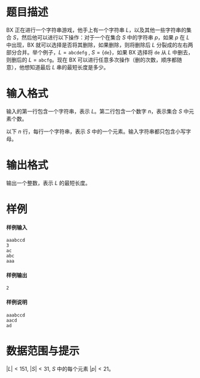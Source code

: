 
# 题目描述

BX 正在进行一个字符串游戏，他手上有一个字符串 $L$，以及其他一些字符串的集合 $S$，然后他可以进行以下操作：对于一个在集合 $S$ 中的字符串 $p$，如果 $p$ 在 $L$ 中出现，BX 就可以选择是否将其删除，如果删除，则将删除后 $L$ 分裂成的左右两部分合并。举个例子，$L=\texttt{abcdefg}$ , $S=\{\texttt{de}\}$，如果 BX 选择将 $\texttt{de}$ 从 $L$ 中删去，则删后的 $L=\texttt{abcfg}$。现在 BX 可以进行任意多次操作（删的次数，顺序都随意），他想知道最后 $L$ 串的最短长度是多少。

# 输入格式

输入的第一行包含一个字符串，表示 $L$。第二行包含一个数字 $n$，表示集合 $S$ 中元素个数。

以下 $n$ 行，每行一个字符串，表示 $S$ 中的一个元素。输入字符串都只包含小写字母。

# 输出格式

输出一个整数，表示 $L$ 的最短长度。

# 样例

#### 样例输入
```plain
aaabccd
3
ac
abc
aaa
```
#### 样例输出
```plain
2
```
#### 样例说明
```plain
aaabccd
aacd
ad
```

# 数据范围与提示

$|L|<151$, $|S|<31$, $S$ 中的每个元素 $|p|<21$。

